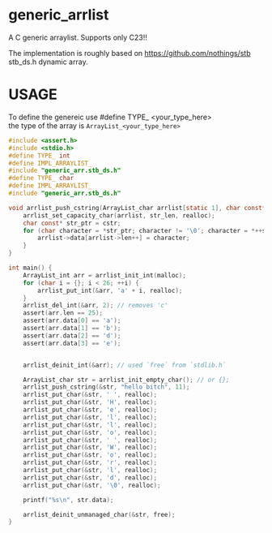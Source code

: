 # generic_arrlist
A C generic arraylist.
Supports only C23!!

The implementation is roughly based on https://github.com/nothings/stb stb_ds.h  dynamic array.


# USAGE

To define the genereic use #define TYPE_ <your_type_here>    
the type of the array is `ArrayList_<your_type_here>`    

```c
#include <assert.h>
#include <stdio.h>
#define TYPE_ int
#define IMPL_ARRAYLIST_
#include "generic_arr.stb_ds.h"
#define TYPE_ char
#define IMPL_ARRAYLIST_
#include "generic_arr.stb_ds.h"

void arrlist_push_cstring(ArrayList_char arrlist[static 1], char const* const cstr, size_t const str_len) {
    arrlist_set_capacity_char(arrlist, str_len, realloc);
    char const* str_ptr = cstr;
    for (char character = *str_ptr; character != '\0'; character = *++str_ptr) {
        arrlist->data[arrlist->len++] = character;
    }
}

int main() {
    ArrayList_int arr = arrlist_init_int(malloc);
    for (char i = {}; i < 26; ++i) {
        arrlist_put_int(&arr, 'a' + i, realloc);
    }
    arrlist_del_int(&arr, 2); // removes 'c'
    assert(arr.len == 25);
    assert(arr.data[0] == 'a');
    assert(arr.data[1] == 'b');
    assert(arr.data[2] == 'd');
    assert(arr.data[3] == 'e');


    arrlist_deinit_int(&arr); // used `free` from `stdlib.h`

    ArrayList_char str = arrlist_init_empty_char(); // or {};
    arrlist_push_cstring(&str, "hello bitch", 11);
    arrlist_put_char(&str, ' ', realloc);
    arrlist_put_char(&str, 'H', realloc);
    arrlist_put_char(&str, 'e', realloc);
    arrlist_put_char(&str, 'l', realloc);
    arrlist_put_char(&str, 'l', realloc);
    arrlist_put_char(&str, 'o', realloc);
    arrlist_put_char(&str, ' ', realloc);
    arrlist_put_char(&str, 'W', realloc);
    arrlist_put_char(&str, 'o', realloc);
    arrlist_put_char(&str, 'r', realloc);
    arrlist_put_char(&str, 'l', realloc);
    arrlist_put_char(&str, 'd', realloc);
    arrlist_put_char(&str, '\0', realloc);

    printf("%s\n", str.data);

    arrlist_deinit_unmanaged_char(&str, free);
}

```
